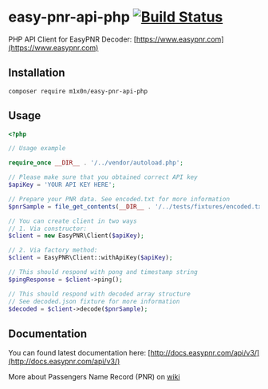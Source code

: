 easy-pnr-api-php [![Build Status](https://travis-ci.org/m1x0n/easy-pnr-api-php.svg?branch=master)](https://travis-ci.org/m1x0n/easy-pnr-api-php)
====

PHP API Client for EasyPNR Decoder: [https://www.easypnr.com](https://www.easypnr.com)

## Installation

```cli
composer require m1x0n/easy-pnr-api-php
```

## Usage

```php
<?php

// Usage example

require_once __DIR__ . '/../vendor/autoload.php';

// Please make sure that you obtained correct API key
$apiKey = 'YOUR API KEY HERE';

// Prepare your PNR data. See encoded.txt for more information
$pnrSample = file_get_contents(__DIR__ . '/../tests/fixtures/encoded.txt');

// You can create client in two ways
// 1. Via constructor:
$client = new EasyPNR\Client($apiKey);

// 2. Via factory method:
$client = EasyPNR\Client::withApiKey($apiKey);

// This should respond with pong and timestamp string
$pingResponse = $client->ping();

// This should respond with decoded array structure
// See decoded.json fixture for more information
$decoded = $client->decode($pnrSample);
```

## Documentation

You can found latest documentation here:
[http://docs.easypnr.com/api/v3/](http://docs.easypnr.com/api/v3/)

More about Passengers Name Record (PNR) on [wiki](https://en.wikipedia.org/wiki/Passenger_name_record)
